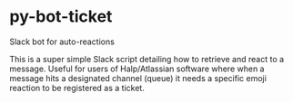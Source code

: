 # py-bot-ticket
Slack bot for auto-reactions

This is a super simple Slack script detailing how to retrieve and react to a message.
Useful for users of Halp/Atlassian software where when a message hits a designated channel (queue)
it needs a specific emoji reaction to be registered as a ticket.
